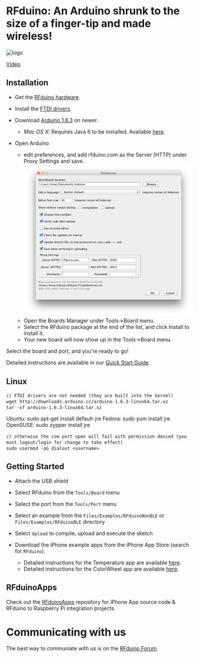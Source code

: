 # RFduino: An Arduino shrunk to the size of a finger-tip and made wireless!

![logo](https://raw.github.com/RFduino/RFduino/master/4up%20image.jpg)

[Video](http://www.youtube.com/watch?v=arWBdGwCJcM)  

## Installation

* Get the [RFduino hardware](http://RFduino.com).

* Install the [FTDI drivers](http://www.ftdichip.com/Drivers/VCP.htm).

* Download [Arduino 1.6.3](http://arduino.cc/en/Main/Software) on newer.
  * _Mac OS X_: Requires Java 6 to be installed. Available [here](https://support.apple.com/kb/DL1572?locale=en_US).

* Open Arduino
  * edit preferences, and add rfduino.com as the Server (HTTP) under Proxy Settings and save.
      ![preferences](preferences.png)
  * Open the Boards Manager under Tools->Board menu.
  * Select the RFduino package at the end of the list, and click Install to install it.
  * Your new board will now show up in the Tools->Board menu.

Select the board and port, and you're ready to go!

Detailed instructions are available in our [Quick Start Guide](http://files.rfdigital.com/rfduino.quick.start.guide.pdf).

## Linux

```
// FTDI drivers are not needed (they are built into the kernel)
wget http://downloads.arduino.cc/arduino-1.6.3-linux64.tar.xz
tar -xf arduino-1.6.3-linux64.tar.xz
```

Ubuntu: sudo apt-get install default-jre
Fedora: sudo yum install jre
OpenSUSE: sudo zypper install jre

```
// otherwise the com port open will fail with permission denied (you must logout/login for change to take effect)
sudo usermod -aG dialout <username>
```

## Getting Started

* Attach the USB shield

* Select RFduino from the ```Tools/Board``` menu

* Select the port from the ```Tools/Port``` menu

* Select an example from the ```Files/Examples/RFduinoNonBLE``` or ```Files/Examples/RFduinoBLE``` directory

* Select ```Upload``` to compile, upload and execute the sketch

* Download the iPhone example apps from the iPhone App Store (search for ```RFduino```).
    * Detailed instructions for the Temperature app are available [here](http://files.rfdigital.com/rfduino.temperature.guide.pdf).
    * Detailed instructions for the ColorWheel app are available [here](http://files.rfdigital.com/rfduino.rgb.colorwheel.guide.pdf).

## RFduinoApps

Check out the [RFduinoApps](http://github/RFduino/RFduinoApps) repository for iPhone App source code & RFduino to Raspberry Pi integration projects.

# Communicating with us

The best way to communiate with us is on the [RFduino Forum](http://forum.RFduino.com).
